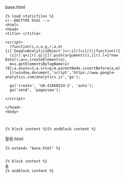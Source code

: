 base.html

    {% load staticfiles %}
    <!--DOCTYPE html -->
    <html>
    <head>
    <title> </title>
    
    <script>
      (function(i,s,o,g,r,a,m){i['GoogleAnalyticsObject']=r;i[r]=i[r]||function(){
      (i[r].q=i[r].q||[]).push(arguments)},i[r].l=1*new Date();a=s.createElement(o),
      m=s.getElementsByTagName(o)[0];a.async=1;a.src=g;m.parentNode.insertBefore(a,m)
      })(window,document,'script','https://www.google-analytics.com/analytics.js','ga');
    
      ga('create', 'UA-41666524-2', 'auto');
      ga('send', 'pageview');
    
    </script>        
    
    </head>
    <body>
    
    
    
    {% block content %}{% endblock content %}

</body>
</html>

활용.html

    {% extends "base.html" %}
    
    
    {% block content %}
    폼
    {% endblock content %}
